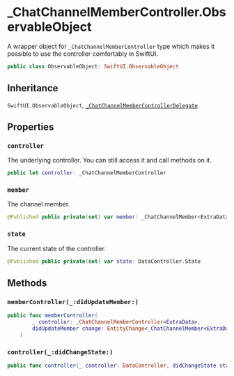 # \_ChatChannelMemberController.ObservableObject

A wrapper object for `_ChatChannelMemberController` type which makes it possible to use the controller
comfortably in SwiftUI.

``` swift
public class ObservableObject: SwiftUI.ObservableObject 
```

## Inheritance

`SwiftUI.ObservableObject`, [`_ChatChannelMemberControllerDelegate`](/_ChatChannelMemberControllerDelegate)

## Properties

### `controller`

The underlying controller. You can still access it and call methods on it.

``` swift
public let controller: _ChatChannelMemberController
```

### `member`

The channel member.

``` swift
@Published public private(set) var member: _ChatChannelMember<ExtraData.User>?
```

### `state`

The current state of the controller.

``` swift
@Published public private(set) var state: DataController.State
```

## Methods

### `memberController(_:didUpdateMember:)`

``` swift
public func memberController(
        _ controller: _ChatChannelMemberController<ExtraData>,
        didUpdateMember change: EntityChange<_ChatChannelMember<ExtraData.User>>
    ) 
```

### `controller(_:didChangeState:)`

``` swift
public func controller(_ controller: DataController, didChangeState state: DataController.State) 
```
